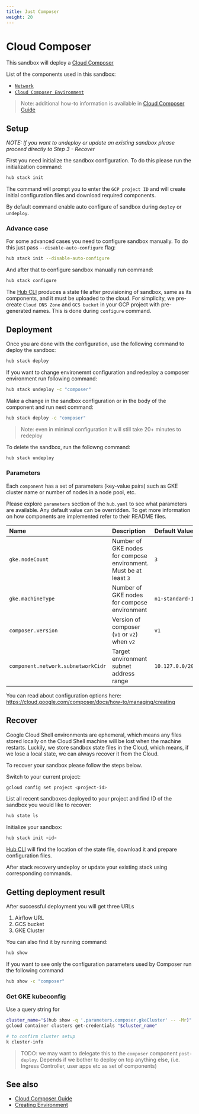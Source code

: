 ```yaml
---
title: Just Composer
weight: 20
---
```

# Cloud Composer

This sandbox will deploy a [Cloud Composer](https://cloud.google.com/composer)

List of the components used in this sandbox:

* [`Network`](https://github.com/agilestacks/google-components/tree/main/gke-gcloud)
* [`Cloud Composer Environment`](https://github.com/agilestacks/google-components/tree/main/composer-environment)

> Note: additional how-to information is available in [Cloud Composer Guide](https://cloud.google.com/composer/docs/how-to)

## Setup

*NOTE: If you want to undeploy or update an existing sandbox please proceed directly to Step 3 - Recover*

First you need initialize the sandbox configuration.
To do this please run the initialization command:

```bash
hub stack init
```

The command will prompt you to enter the `GCP project ID` and
will create initial configuration files and download required components.

By default command enable auto configure of sandbox during `deploy` or `undeploy`.

### Advance case

For some advanced cases you need to configure sandbox manually.
To do this just pass `--disable-auto-configure` flag:

```bash
hub stack init --disable-auto-configure
```

And after that to configure sandbox manually run command:

```bash
hub stack configure
```

The [Hub CLI] produces a state file after provisioning of sandbox,
same as its components, and it must be uploaded to the cloud.
For simplicity, we pre-create `Cloud DNS Zone` and `GCS bucket`
in your GCP project with pre-generated names.
This is done during `configure` command.

## Deployment

Once you are done with the configuration, use the following command to deploy the sandbox:

```bash
hub stack deploy
```

If you want to change environemnt configuration and redeploy a composer environment run following command:

```bash
hub stack undeploy -c "composer"
```

Make a change in the sandbox configuration or in the body of the component and run next command:

```bash
hub stack deploy -c "composer"
```

> Note: even in minimal configuration it will still take 20+ minutes to redeploy

To delete the sandbox, run the followng command:

```bash
hub stack undeploy
```

### Parameters

Each `component` has a set of parameters (key-value pairs) such as
GKE cluster name or number of nodes in a node pool, etc.

Please explore `parameters` section of the `hub.yaml` to see what parameters are available.
Any default value can be overridden.
To get more information on how components are implemented refer to their README files.

| Name      | Description | Default Value |
| :-------- | :--------   | :-------- |
| `gke.nodeCount` | Number of GKE nodes for compose environment. Must be at least `3` | `3` |
| `gke.machineType` | Number of GKE nodes for compose environment | `n1-standard-1` |
| `composer.version` | Version of composer (`v1` or `v2`) when `v2` | `v1` |
| `component.network.subnetworkCidr` | Target environment subnet address range | `10.127.0.0/20` |

You can read about configuration options here: <https://cloud.google.com/composer/docs/how-to/managing/creating>

## Recover

Google Cloud Shell environments are ephemeral, which means any files stored locally
on the Cloud Shell machine will be lost when the machine restarts.
Luckily, we store sandbox state files in the Cloud, which means,
if we lose a local state, we can always recover it from the Cloud.

To recover your sandbox please follow the steps below.

Switch to your current project:
```bash
gcloud config set project <project-id>
```

List all recent sandboxes deployed to your project and find ID of the sandbox you would like to recover:
```bash
hub state ls
```

Initialize your sandbox:
```bash
hub stack init <id>
```

[Hub CLI] will find the location of the state file, download it and prepare configuration files.

After stack recovery undeploy or update your existing stack using corresponding commands. 

## Getting deployment result

After successful deployment you will get three URLs

1. Airflow URL
2. GCS bucket
3. GKE Cluster

You can also find it by running command:

```bash
hub show
```

If you want to see only the configuration parameters used by Composer run the following command

```bash
hub show -c "composer"
```

### Get GKE kubeconfig

Use a query string for

```bash
cluster_name="$(hub show -q '.parameters.composer.gkeCluster' -- -Mr)"
gcloud container clusters get-credentials "$cluster_name"

# to confirm cluster setup
k cluster-info
```

> TODO: we may want to delegate this to the `composer` component `post-deploy`. Depends if we bother to deploy on top anything else, (i.e. Ingress Controller, user apps etc as set of components)

## See also

* [Cloud Composer Guide](https://cloud.google.com/composer/docs/how-to)
* [Creating Environment](https://cloud.google.com/composer/docs/how-to/managing/creating)

[Hub CLI]: https://superhub.io
